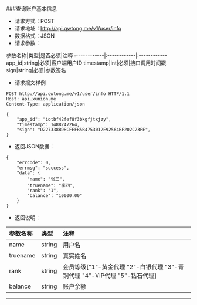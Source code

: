 ###查询账户基本信息
* 请求方式：POST
* 请求地址：http://api.qwtong.me/v1/user/info
* 数据格式：JSON
* 请求参数：

参数名称|类型|是否必须|注释
:------------|:------------|:------------
app_id|string|必须|客户端用户ID
timestamp|int|必须|接口调用时间戳
sign|string|必须|参数签名


* 请求报文样例

```
POST http://api.qwtong.me/v1/user/info HTTP/1.1
Host: api.xunion.me
Content-Type: application/json

{
	"app_id": "iotbf42fef8f3bkgfjtxjzy",
	"timestamp": 1488247264,
	"sign": "D227338B98CFEFB5B4753012E92564BF202C23FE",
}
```

* 返回JSON数据：

```
{
	"errcode": 0,
	"errmsg": "success",
	"data": {
		"name": "张三",
		"truename": "李四",
		"rank": "1",
		"balance": "10000.00"
	}
}
```
* 返回说明：

参数名称|类型|注释
:------------|:------------|:------------
name|string|用户名
truename|string|真实姓名
rank|string|会员等级["1"-黄金代理 "2"-白银代理 "3"-青铜代理 "4"-VIP代理 "5"-钻石代理]
balance|string|账户余额

---